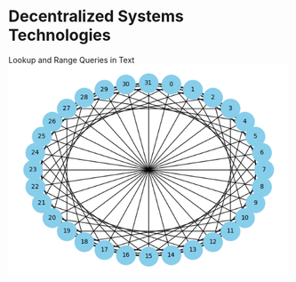 # Decentralized Systems Technologies
Lookup and Range Queries in Text
![Chord-32](https://github.com/CPP-Bot-78/Decentralized-Systems-Technologies/blob/chord/screenshots/Figure_1.png)